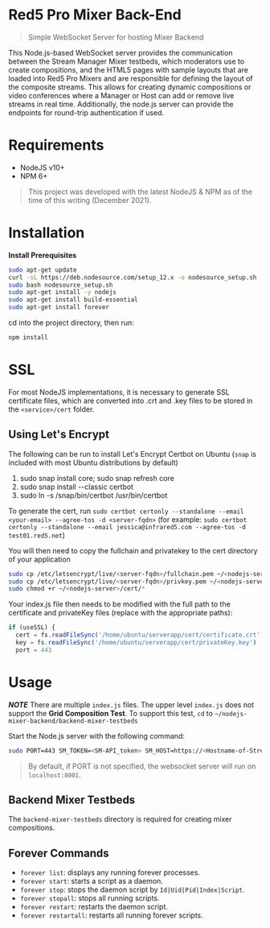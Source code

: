# Red5 Pro Mixer Back-End

> Simple WebSocket Server for hosting Mixer Backend

This Node.js-based WebSocket server provides the communication between the Stream Manager Mixer testbeds, which moderators use to create compositions, and the HTML5 pages with sample layouts that are loaded into Red5 Pro Mixers and are responsible for defining the layout of the composite streams. This allows for creating dynamic compositions or video conferences where a Manager or Host can add or remove live streams in real time. Additionally, the node.js server can provide the endpoints for round-trip authentication if used.

# Requirements

* NodeJS v10+
* NPM 6+

> This project was developed with the latest NodeJS & NPM as of the time of this writing (December 2021).

# Installation

**Install Prerequisites**

```sh
sudo apt-get update
curl -sL https://deb.nodesource.com/setup_12.x -o nodesource_setup.sh
sudo bash nodesource_setup.sh
sudo apt-get install -y nodejs
sudo apt-get install build-essential
sudo apt-get install forever
```

cd into the project directory, then run:

```sh
npm install
```

# SSL

For most NodeJS implementations, it is necessary to generate SSL certificate files, which are converted into .crt and .key files to be stored in the `<service>/cert` folder.

## Using Let's Encrypt

The following can be run to install Let's Encrypt Certbot on Ubuntu (`snap` is included with most Ubuntu distributions by default)

1.	sudo snap install core; sudo snap refresh core
2.	sudo snap install --classic certbot
3.	sudo ln -s /snap/bin/certbot /usr/bin/certbot

To generate the cert, run `sudo certbot certonly --standalone --email <your-email> --agree-tos -d <server-fqdn>`  (for example: `sudo certbot certonly --standalone --email jessica@infrared5.com --agree-tos -d test01.red5.net`)

You will then need to copy the fullchain and privatekey to the cert directory of your application

```sh
sudo cp /etc/letsencrypt/live/<server-fqdn>/fullchain.pem ~/<nodejs-server>/cert/certificate.crt
sudo cp /etc/letsencrypt/live/<server-fqdn>/privkey.pem ~/<nodejs-server>/cert/privateKey.key
sudo chmod +r ~/<nodejs-server>/cert/*
```

Your index.js file then needs to be modified with the full path to the certificate and privateKey files (replace with the appropriate paths):

```js
if (useSSL) {
  cert = fs.readFileSync('/home/ubuntu/serverapp/cert/certificate.crt')
  key = fs.readFileSync('/home/ubuntu/serverapp/cert/privateKey.key')
  port = 443
```

# Usage

***NOTE***
There are multiple `index.js` files. The upper level `index.js` does not support the **Grid Composition Test**. To support this test, `cd` to `~/nodejs-mixer-backend/backend-mixer-testbeds`

Start the Node.js server with the following command:

```sh
sudo PORT=443 SM_TOKEN=<SM-API_token> SM_HOST=https://<Hostname-of-Stream-Manager> CERT=<path-to-fullchain.pem> KEY=<path-to-fullchain.pem> forever start -w index.js
```

> By default, if PORT is not specified, the websocket server will run on `localhost:8001`.

## Backend Mixer Testbeds

The `backend-mixer-testbeds` directory is required for creating mixer compositions.

## Forever Commands

* `forever list`: displays any running forever processes.
* `forever start`: starts a script as a daemon.
* `forever stop`: stops the daemon script by `Id|Uid|Pid|Index|Script`.
* `forever stopall`: stops all running scripts.
* `forever restart`: restarts the daemon script.
* `forever restartall`: restarts all running forever scripts.
